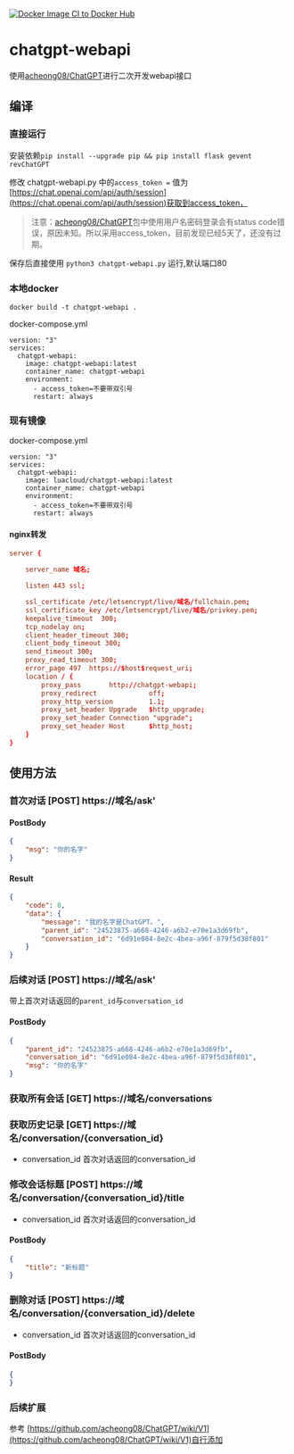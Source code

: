 [![Docker Image CI to Docker Hub](https://github.com/ojdev/chatgpt-webapi/actions/workflows/docker-and-push-image.yml/badge.svg)](https://github.com/ojdev/chatgpt-webapi/actions/workflows/docker-and-push-image.yml)

# chatgpt-webapi
使用[acheong08/ChatGPT](https://github.com/acheong08/ChatGPT)进行二次开发webapi接口

## 编译

### 直接运行

安装依赖`pip install --upgrade pip && pip install flask gevent revChatGPT`

修改 chatgpt-webapi.py 中的`access_token =` 值为[https://chat.openai.com/api/auth/session](https://chat.openai.com/api/auth/session)获取到access_token，

> 注意：[acheong08/ChatGPT](https://github.com/acheong08/ChatGPT)包中使用用户名密码登录会有status code错误，原因未知。所以采用access_token，目前发现已经5天了，还没有过期。 

保存后直接使用 `python3 chatgpt-webapi.py` 运行,默认端口80

### 本地docker

`docker build -t chatgpt-webapi .`

docker-compose.yml
```
version: "3"
services:
  chatgpt-webapi:
    image: chatgpt-webapi:latest
    container_name: chatgpt-webapi
    environment:
      - access_token=不要带双引号
      restart: always
```

### 现有镜像

docker-compose.yml
```
version: "3"
services:
  chatgpt-webapi:
    image: luacloud/chatgpt-webapi:latest
    container_name: chatgpt-webapi
    environment:
      - access_token=不要带双引号
      restart: always
```

#### nginx转发

```conf
server {

    server_name 域名;

    listen 443 ssl; 

    ssl_certificate /etc/letsencrypt/live/域名/fullchain.pem; 
    ssl_certificate_key /etc/letsencrypt/live/域名/privkey.pem;
    keepalive_timeout  300; 
    tcp_nodelay on;
    client_header_timeout 300;
    client_body_timeout 300;
    send_timeout 300;
    proxy_read_timeout 300;
    error_page 497  https://$host$request_uri;
    location / {
        proxy_pass       http://chatgpt-webapi;
        proxy_redirect             off;
        proxy_http_version         1.1;
        proxy_set_header Upgrade   $http_upgrade;
        proxy_set_header Connection "upgrade";
        proxy_set_header Host      $http_host;
    }
}
```

## 使用方法

### 首次对话 [POST] https://域名/ask'

#### PostBody
```json
{
    "msg": "你的名字"
}
```

#### Result

```json
{
    "code": 0,
    "data": {
        "message": "我的名字是ChatGPT。",
        "parent_id": "24523875-a668-4246-a6b2-e70e1a3d69fb",
        "conversation_id": "6d91e084-8e2c-4bea-a96f-879f5d38f801"
    }
}
```

### 后续对话 [POST] https://域名/ask'

带上首次对话返回的`parent_id`与`conversation_id`

#### PostBody
```json
{
    "parent_id": "24523875-a668-4246-a6b2-e70e1a3d69fb",
    "conversation_id": "6d91e084-8e2c-4bea-a96f-879f5d38f801",
    "msg": "你的名字"
}
```
### 获取所有会话 [GET] https://域名/conversations


### 获取历史记录 [GET] https://域名/conversation/{conversation_id}

- conversation_id 首次对话返回的conversation_id


### 修改会话标题 [POST] https://域名/conversation/{conversation_id}/title

- conversation_id 首次对话返回的conversation_id

#### PostBody
```json
{
    "title": "新标题"
}
```

### 删除对话 [POST] https://域名/conversation/{conversation_id}/delete

- conversation_id 首次对话返回的conversation_id

#### PostBody
```json
{
}
```

### 后续扩展

参考 [https://github.com/acheong08/ChatGPT/wiki/V1](https://github.com/acheong08/ChatGPT/wiki/V1)自行添加
